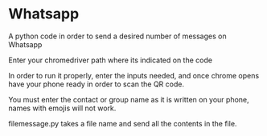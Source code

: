 # Whatsapp
A python code in order to send a desired number of messages on Whatsapp

Enter your chromedriver path where its indicated on the code

In order to run it properly, enter the inputs needed, and once chrome opens have your phone ready in order to scan the QR code.

You must enter the contact or group name as it is written on your phone, names with emojis will not work.

filemessage.py takes a file name and send all the contents in the file.


